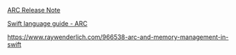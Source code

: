 [ARC Release Note](https://developer.apple.com/library/archive/releasenotes/ObjectiveC/RN-TransitioningToARC/Introduction/Introduction.html)

[Swift language guide - ARC](https://docs.swift.org/swift-book/LanguageGuide/AutomaticReferenceCounting.html)

https://www.raywenderlich.com/966538-arc-and-memory-management-in-swift

